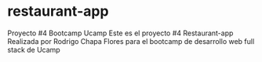 # restaurant-app
Proyecto #4 Bootcamp Ucamp
Este es el proyecto #4 Restaurant-app Realizada por Rodrigo Chapa Flores para el bootcamp de desarrollo web full stack de Ucamp
